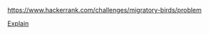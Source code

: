 https://www.hackerrank.com/challenges/migratory-birds/problem

[Explain](https://www.hackerrank.com/challenges/migratory-birds/forum/comments/329701)

